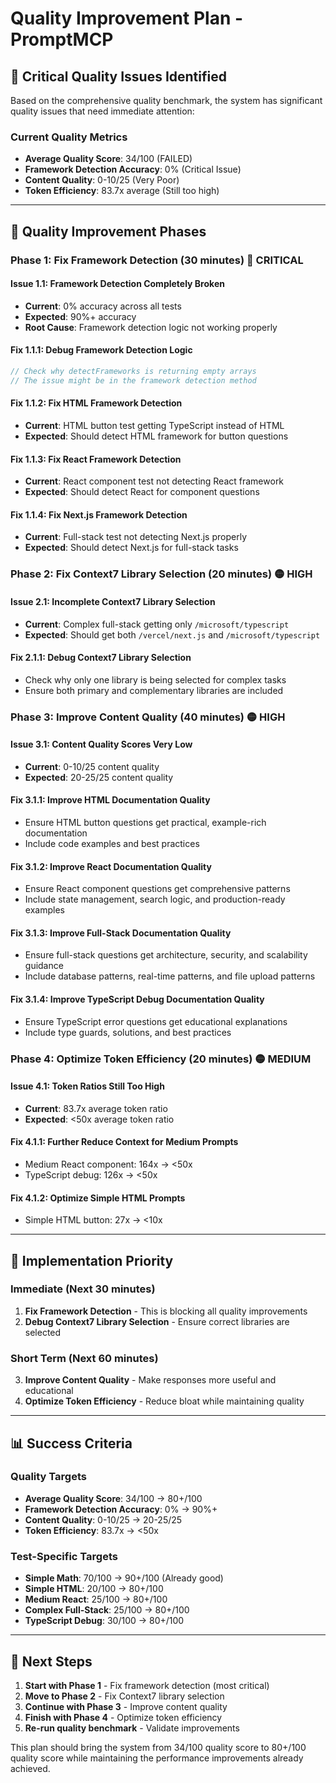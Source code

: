 # Quality Improvement Plan - PromptMCP

## 🚨 **Critical Quality Issues Identified**

Based on the comprehensive quality benchmark, the system has significant quality issues that need immediate attention:

### **Current Quality Metrics**
- **Average Quality Score**: 34/100 (FAILED)
- **Framework Detection Accuracy**: 0% (Critical Issue)
- **Content Quality**: 0-10/25 (Very Poor)
- **Token Efficiency**: 83.7x average (Still too high)

---

## 🎯 **Quality Improvement Phases**

### **Phase 1: Fix Framework Detection (30 minutes)** 🔴 **CRITICAL**

#### **Issue 1.1: Framework Detection Completely Broken**
- **Current**: 0% accuracy across all tests
- **Expected**: 90%+ accuracy
- **Root Cause**: Framework detection logic not working properly

#### **Fix 1.1.1: Debug Framework Detection Logic**
```typescript
// Check why detectFrameworks is returning empty arrays
// The issue might be in the framework detection method
```

#### **Fix 1.1.2: Fix HTML Framework Detection**
- **Current**: HTML button test getting TypeScript instead of HTML
- **Expected**: Should detect HTML framework for button questions

#### **Fix 1.1.3: Fix React Framework Detection**
- **Current**: React component test not detecting React framework
- **Expected**: Should detect React for component questions

#### **Fix 1.1.4: Fix Next.js Framework Detection**
- **Current**: Full-stack test not detecting Next.js properly
- **Expected**: Should detect Next.js for full-stack tasks

### **Phase 2: Fix Context7 Library Selection (20 minutes)** 🟡 **HIGH**

#### **Issue 2.1: Incomplete Context7 Library Selection**
- **Current**: Complex full-stack getting only `/microsoft/typescript`
- **Expected**: Should get both `/vercel/next.js` and `/microsoft/typescript`

#### **Fix 2.1.1: Debug Context7 Library Selection**
- Check why only one library is being selected for complex tasks
- Ensure both primary and complementary libraries are included

### **Phase 3: Improve Content Quality (40 minutes)** 🟡 **HIGH**

#### **Issue 3.1: Content Quality Scores Very Low**
- **Current**: 0-10/25 content quality
- **Expected**: 20-25/25 content quality

#### **Fix 3.1.1: Improve HTML Documentation Quality**
- Ensure HTML button questions get practical, example-rich documentation
- Include code examples and best practices

#### **Fix 3.1.2: Improve React Documentation Quality**
- Ensure React component questions get comprehensive patterns
- Include state management, search logic, and production-ready examples

#### **Fix 3.1.3: Improve Full-Stack Documentation Quality**
- Ensure full-stack questions get architecture, security, and scalability guidance
- Include database patterns, real-time patterns, and file upload patterns

#### **Fix 3.1.4: Improve TypeScript Debug Documentation Quality**
- Ensure TypeScript error questions get educational explanations
- Include type guards, solutions, and best practices

### **Phase 4: Optimize Token Efficiency (20 minutes)** 🟡 **MEDIUM**

#### **Issue 4.1: Token Ratios Still Too High**
- **Current**: 83.7x average token ratio
- **Expected**: <50x average token ratio

#### **Fix 4.1.1: Further Reduce Context for Medium Prompts**
- Medium React component: 164x → <50x
- TypeScript debug: 126x → <50x

#### **Fix 4.1.2: Optimize Simple HTML Prompts**
- Simple HTML button: 27x → <10x

---

## 🔧 **Implementation Priority**

### **Immediate (Next 30 minutes)**
1. **Fix Framework Detection** - This is blocking all quality improvements
2. **Debug Context7 Library Selection** - Ensure correct libraries are selected

### **Short Term (Next 60 minutes)**
3. **Improve Content Quality** - Make responses more useful and educational
4. **Optimize Token Efficiency** - Reduce bloat while maintaining quality

---

## 📊 **Success Criteria**

### **Quality Targets**
- **Average Quality Score**: 34/100 → 80+/100
- **Framework Detection Accuracy**: 0% → 90%+
- **Content Quality**: 0-10/25 → 20-25/25
- **Token Efficiency**: 83.7x → <50x

### **Test-Specific Targets**
- **Simple Math**: 70/100 → 90+/100 (Already good)
- **Simple HTML**: 20/100 → 80+/100
- **Medium React**: 25/100 → 80+/100
- **Complex Full-Stack**: 25/100 → 80+/100
- **TypeScript Debug**: 30/100 → 80+/100

---

## 🚀 **Next Steps**

1. **Start with Phase 1** - Fix framework detection (most critical)
2. **Move to Phase 2** - Fix Context7 library selection
3. **Continue with Phase 3** - Improve content quality
4. **Finish with Phase 4** - Optimize token efficiency
5. **Re-run quality benchmark** - Validate improvements

This plan should bring the system from 34/100 quality score to 80+/100 quality score while maintaining the performance improvements already achieved.
